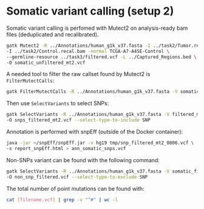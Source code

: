 # Somatic variant calling (setup 2)

Somatic variant calling is perfomed with Mutect2 on analysis-ready bam files (deduplicated and recalibrated). 

```bash
gatk Mutect2 -R ../Annotations/human_g1k_v37.fasta -I ../task2/Tumor.recal.bam \
-I ../task2/Control.recal.bam -normal TCGA-A7-A4SE-Control \
--germline-resource ../task3/filtered.vcf -L ../Captured_Regions.bed \
-O somatic_unfiltered_mt2.vcf
```

A needed tool to filter the raw callset found by Mutect2 is `FilterMutectCalls`:

```bash
gatk FilterMutectCalls -R ../Annotations/human_g1k_v37.fasta -V somatic_unfiltered_mt2.vcf -O filtered_mt2.vcf
```

Then use `SelectVariants` to select SNPs:

```bash
gatk SelectVariants -R ../Annotations/human_g1k_v37.fasta -V filtered_mt2.vcf \
-O snps_filtered_mt2.vcf --select-type-to-include SNP
```

Annotation is performed with snpEff (outside of the Docker container):

```bash
java -jar ~/snpEff/snpEff.jar -v hg19 tmp/snp_filtered_mt2_0806.vcf \
-s report_snpEff.html > ann_somatic_snps.vcf
```

Non-SNPs variant can be found with the following command:

```bash
gatk SelectVariants -R ../Annotations/human_g1k_v37.fasta -V somatic_filtered_0806.vcf \
-O non_snp_filtered.vcf --select-type-to-exclude SNP
```

The total number of point mutations can be found with:

```bash
cat [filename.vcf] | grep -v "^#" | wc -l
```

